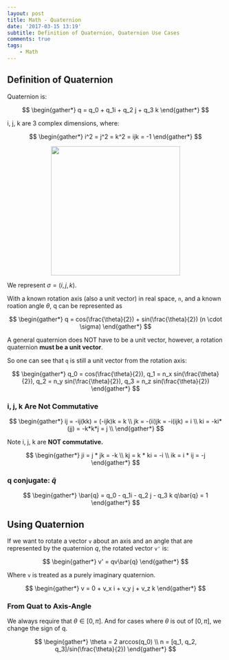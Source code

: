 ```yaml
---
layout: post
title: Math - Quaternion
date: '2017-03-15 13:19'
subtitle: Definition of Quaternion, Quaternion Use Cases
comments: true
tags:
    - Math
---
```


## Definition of Quaternion

Quaternion is:

$$
\begin{gather*}
q = q_0 + q_1i + q_2 j + q_3 k
\end{gather*}
$$

i, j, k are 3 complex dimensions, where:

$$
\begin{gather*}
i^2 = j^2 = k^2 = ijk = -1
\end{gather*}
$$

<div style="text-align: center;">
    <p align="center">
       <figure>
            <img src="https://github.com/user-attachments/assets/fb78c8b7-60b7-4050-b037-8d0bf5b8cac0" height="300" alt=""/>
       </figure>
    </p>
</div>

We represent $\sigma = (i, j, k)$.

With a known rotation axis (also a unit vector) in real space, `n`, and a known roation angle $\theta$, q can be represented as

$$
\begin{gather*}
q = cos(\frac{\theta}{2}) + sin(\frac{\theta}{2}) (n \cdot \sigma)
\end{gather*}
$$

A general quaternion does NOT have to be a unit vector, however, a rotation quaternion **must be a unit vector**.

So one can see that `q` is still a unit vector from the rotation axis:

$$
\begin{gather*}
q_0 = cos(\frac{\theta}{2}), q_1 = n_x sin(\frac{\theta}{2}), q_2 = n_y sin(\frac{\theta}{2}), q_3 = n_z sin(\frac{\theta}{2})
\end{gather*}
$$

### i, j, k Are Not Commutative

$$
\begin{gather*}
ij = -ij(kk) = (-ijk)k = k  \\
jk = -(ii)jk = -i(ijk) = i  \\
ki = -ki*(jj) = -k*k*j = j   \\
\end{gather*}
$$

Note i, j, k are **NOT commutative.**

$$
\begin{gather*}
ji = j * jk = -k    \\
kj = k * ki = -i    \\
ik = i * ij = -j
\end{gather*}
$$

### q conjugate: $\bar{q}$

$$
\begin{gather*}
\bar{q} = q_0 - q_1i - q_2 j - q_3 k
q\bar{q} = 1
\end{gather*}
$$

## Using Quaternion

If we want to rotate a vector `v` about an axis and an angle that are represented by the quaternion $q$, the rotated vector `v'` is:

$$
\begin{gather*}
v' = qv\bar{q}
\end{gather*}
$$

Where `v` is treated as a purely imaginary quaternion.

$$
\begin{gather*}
v = 0 + v_x i + v_y j + v_z k
\end{gather*}
$$

### From Quat to Axis-Angle

We always require that $\theta \in [0, \pi]$. And for cases where $\theta$ is out of $[0, \pi]$, we change the sign of q.

$$
\begin{gather*}
\theta = 2 arccos(q_0)
\\
n = [q_1, q_2, q_3]/sin(\frac{\theta}{2})
\end{gather*}
$$
